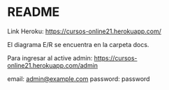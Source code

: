 # README

Link Heroku: https://cursos-online21.herokuapp.com/

El diagrama E/R se encuentra en la carpeta docs.

Para ingresar al active admin:
https://cursos-online21.herokuapp.com/admin

email: admin@example.com
password: password